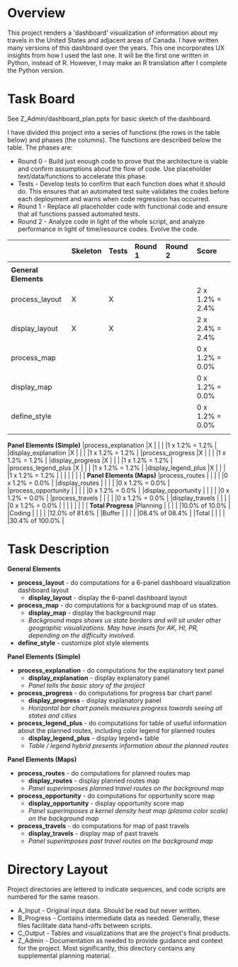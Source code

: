 # Overview
This project renders a 'dashboard' visualization of information about my travels
in the United States and adjacent areas of Canada. I have written many versions
of this dashboard over the years.  This one incorporates UX insights from how I
used the last one.  It will be the first one written in Python, instead of R.
However, I may make an R translation after I complete the Python version.

# Task Board
See Z_Admin/dashboard_plan.pptx for basic sketch of the dashboard.

I have divided this project into a series of functions (the rows in the table
below) and phases (the columns).  The functions are described below the table.
The phases are:
+ Round 0 - Build just enough code to prove that the architecture is viable and
confirm assumptions about the flow of code.  Use placeholder text/data/functions
 to accelerate this phase.
+ Tests - Develop tests to confirm that each function does what it should do.
This ensures that an automated test suite validates the codes before each
deployment and warns when code regression has occurred.
+ Round 1 - Replace all placeholder code with functional code and ensure that
all functions passed automated tests.
+ Round 2 - Analyze code in light of the whole script, and analyze performance
in light of time/resource codes.  Evolve the code.

|                     |Skeleton |Tests |Round 1   |Round 2   |Score           |
|:--------------------|:----    |:---- |:----     |:----     |:----           |
|                     |         |      |          |          |                |
|**General Elements** |         |      |          |          |                |
|process_layout       |X        |X     |          |          |2 x 1.2% = 2.4% |
|display_layout       |X        |X     |          |          |2 x 2.4% = 2.4% |
|process_map          |         |      |          |          |0 x 1.2% = 0.0% |
|display_map          |         |      |          |          |0 x 1.2% = 0.0% |
|define_style         |         |      |          |          |0 x 1.2% = 0.0% |
|                     |         |      |          |          |                |
**Panel Elements (Simple)**
|process_explanation  |X        |      |          |          |1 x 1.2% = 1.2% |
|display_explanation  |X        |      |          |          |1 x 1.2% = 1.2% |
|process_progress     |X        |      |          |          |1 x 1.2% = 1.2% |
|display_progress     |X        |      |          |          |1 x 1.2% = 1.2% |
|process_legend_plus  |X        |      |          |          |1 x 1.2% = 1.2% |
|display_legend_plus  |X        |      |          |          |1 x 1.2% = 1.2% |
|                     |         |      |          |          |                |
**Panel Elements (Maps)**
|process_routes       |         |      |          |          |0 x 1.2% = 0.0% |
|display_routes       |         |      |          |          |0 x 1.2% = 0.0% |
|process_opportunity  |         |      |          |          |0 x 1.2% = 0.0% |
|display_opportunity  |         |      |          |          |0 x 1.2% = 0.0% |
|process_travels      |         |      |          |          |0 x 1.2% = 0.0% |
|display_travels      |         |      |          |          |0 x 1.2% = 0.0% |
|                     |         |      |          |          |                |
**Total Progress**
|Planning             |         |      |          |          |10.0% of  10.0% |
|Coding               |         |      |          |          |12.0% of  81.6% |
|Buffer               |         |      |          |          |08.4% of  08.4% |
|Total                |         |      |          |          |30.4% of 100.0% |

# Task Description

**General Elements**
+ **process_layout** - do computations for a 6-panel dashboard visualization
dashboard layout
  + **display_layout** - display the 6-panel dashboard layout
+ **process_map** - do computations for a background map of us states.
  + **display_map** - display the background map
  + *Background maps shows us state borders and will sit under other geographic
    visualizations.  May have insets for AK, HI, PR, depending on the difficulty
    involved.*
+ **define_style** - customize plot style elements

**Panel Elements (Simple)**
+ **process_explanation** - do computations for the explanatory text panel
  + **display_explanation** - display explanatory panel
  + *Panel tells the basic story of the project*
+ **process_progress** - do computations for progress bar chart panel
  + **display_progress** - display explanatory panel
  + *Horizontal bar chart panels measures progress towards seeing all states
    and cities*
+ **process_legend_plus** - do computations for table of useful information
  about the planned routes, including color legend for planned routes
  + **display_legend_plus** - display legend+ table
  + *Table / legend hybrid presents information about the planned routes*

**Panel Elements (Maps)**
+ **process_routes** - do computations for planned routes map
  + **display_routes** - display planned routes map
  + *Panel superimposes planned travel routes on the background map*
+ **process_opportunity** - do computations for opportunity score map
  + **display_opportunity** - display opportunity score map
  + *Panel superimposes a kernel density heat map (plasma color scale) on the
    background map*
+ **process_travels** - do computations for map of past travels
  + **display_travels** - display map of past travels
  + *Panel superimposes past travel routes on the background map*

# Directory Layout
Project directories are lettered to indicate sequences, and code scripts are
numbered for the same reason.
+ A_Input - Original input data.  Should be read but never written.
+ B_Progress - Contains intermediate data as needed.  Generally, these files
facilitate data hand-offs between scripts.
+ C_Output - Tables and visualizations that are the project's final products.
+ Z_Admin - Documentation as needed to provide guidance and context for the
project. Most significantly, this directory contains any supplemental planning material.
